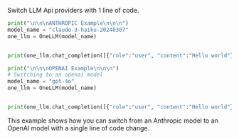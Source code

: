 Switch LLM Api providers with 1 line of code.

```python
print("\n\n\nANTHROPIC Example\n\n\n")
model_name = "claude-3-haiku-20240307"
one_llm = OneLLM(model_name)


print(one_llm.chat_completion([{"role":"user", "content":"Hello world"}], "Hello, how are you?"))

print("\n\n\nOPENAI Example\n\n\n")
# Switching to an openai model
model_name = "gpt-4o"
one_llm = OneLLM(model_name)


print(one_llm.chat_completion([{"role":"user", "content":"Hello world"}], "Hello, how are you?"))
```

This example shows how you can switch from an Anthropic model to an OpenAI model with a single line of code change.

